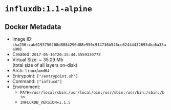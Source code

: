# `influxdb:1.1-alpine`

## Docker Metadata

- Image ID: `sha256:cab6193750208d8084290d08e950c914736b546cc62444432693dba6a33aa908`
- Created: `2017-05-16T20:15:44.555933077Z`
- Virtual Size: ~ 35.09 Mb  
  (total size of all layers on-disk)
- Arch: `linux`/`amd64`
- Entrypoint: `["/entrypoint.sh"]`
- Command: `["influxd"]`
- Environment:
  - `PATH=/usr/local/sbin:/usr/local/bin:/usr/sbin:/usr/bin:/sbin:/bin`
  - `INFLUXDB_VERSION=1.1.5`
